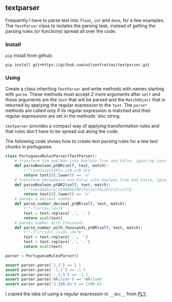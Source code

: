 ## textparser

Frequently I have to parse text into `float`, `int` and `date`, for a few examples.
The `TextParser` class to isolates the parsing task, instead of getting the parsing rules (or functions) spread all over the code.

### Install

`pip` install from github:

	pip install git+https://github.com/wilsonfreitas/textparser.git

### Using

Create a class inheriting `TextParser` and write methods with names starting with `parse`.
These methods must accept 2 more arguments after `self` and those arguments are the `text` that will be parsed and the `MatchObject` that is returned by applying the regular expression to the `text`.
The `parse*` methods are called only if its regular expression is matched and their regular expressions are set in the methods' doc string.

`textparser` provides a compact way of applying transformation rules and that rules don't have to be spread out along the code.

The following code shows how to create text parsing rules for a tew text chunks in portuguese.

```python
class PortugueseRulesParser(TextParser):
    # transform Sim and Não into boolean True and False, ignoring case
    def parseBoolean_ptBR(self, text, match):
        r'^(sim|Sim|SIM|n.o|N.o|N.O)$'
        return text[0].lower() == 's'
    # transform Verdadeiro and Falso into boolean True and False, ignoring case
    def parseBoolean_ptBR2(self, text, match):
        r'^(verdadeiro|VERDADEIRO|falso|FALSO|V|F|v|f)$'
        return text[0].lower() == 'v'
    # parses a decimal number
    def parse_number_decimal_ptBR(self, text, match):
        r'^-?\s*\d+,\d+?$'
        text = text.replace(',', '.')
        return eval(text)
    # parses number with thousands
    def parse_number_with_thousands_ptBR(self, text, match):
        r'^-?\s*(\d+\.)+\d+,\d+?$'
        text = text.replace('.', '')
        text = text.replace(',', '.')
        return eval(text)

parser = PortugueseRulesParser()

assert parser.parse('1,1') == 1.1
assert parser.parse('-1,1') == -1.1
assert parser.parse('- 1,1') == -1.1
assert parser.parse('WÃ¡lson') == 'WÃ¡lson'
assert parser.parse('1.100,01') == 1100.01
```

I copied the idea of using a regular expression in `__doc__` from [PLY](http://www.dabeaz.com/ply/).


